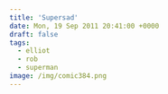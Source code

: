 ```yaml
---
title: 'Supersad'
date: Mon, 19 Sep 2011 20:41:00 +0000
draft: false
tags:
  - elliot
  - rob
  - superman
image: /img/comic384.png
---
```


